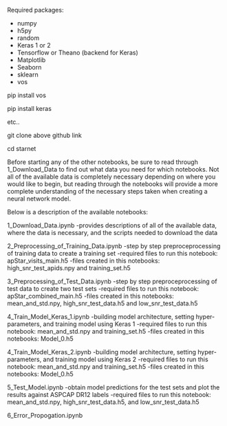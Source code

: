 Required packages:
- numpy
- h5py
- random
- Keras 1 or 2
- Tensorflow or Theano (backend for Keras)
- Matplotlib 
- Seaborn
- sklearn
- vos


pip install vos

pip install keras

etc..

git clone above github link

cd starnet

Before starting any of the other notebooks, be sure to read through 1_Download_Data to find out what data you need for which notebooks. Not all of the available data is completely necessary depending on where you would like to begin, but reading through the notebooks will provide a more complete understanding of the necessary steps taken when creating a neural network model.

Below is a description of the available notebooks:

1_Download_Data.ipynb
-provides descriptions of all of the available data, where the data is necessary, and the scripts needed to download the data

2_Preprocessing_of_Training_Data.ipynb
-step by step preproceprocessing of training data to create a training set
-required files to run this notebook: apStar_visits_main.h5
-files created in this notebooks: high_snr_test_apids.npy and training_set.h5

3_Preprocessing_of_Test_Data.ipynb
-step by step preproceprocessing of test data to create two test sets
-required files to run this notebook: apStar_combined_main.h5
-files created in this notebooks: mean_and_std.npy, high_snr_test_data.h5 and low_snr_test_data.h5

4_Train_Model_Keras_1.ipynb
-building model architecture, setting hyper-parameters, and training model using Keras 1
-required files to run this notebook: mean_and_std.npy and training_set.h5
-files created in this notebooks: Model_0.h5

4_Train_Model_Keras_2.ipynb
-building model architecture, setting hyper-parameters, and training model using Keras 2
-required files to run this notebook: mean_and_std.npy and training_set.h5
-files created in this notebooks: Model_0.h5

5_Test_Model.ipynb
-obtain model predictions for the test sets and plot the results against ASPCAP DR12 labels
-required files to run this notebook: mean_and_std.npy, high_snr_test_data.h5, and low_snr_test_data.h5

6_Error_Propogation.ipynb

